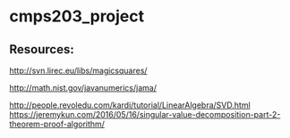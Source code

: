# cmps203_project

## Resources:

http://svn.lirec.eu/libs/magicsquares/

http://math.nist.gov/javanumerics/jama/

http://people.revoledu.com/kardi/tutorial/LinearAlgebra/SVD.html
https://jeremykun.com/2016/05/16/singular-value-decomposition-part-2-theorem-proof-algorithm/
